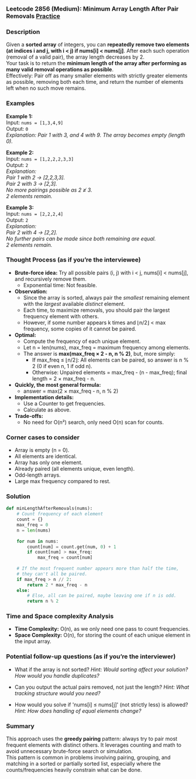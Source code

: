 ### Leetcode 2856 (Medium): Minimum Array Length After Pair Removals [Practice](https://leetcode.com/problems/minimum-array-length-after-pair-removals)

### Description  
Given a **sorted array** of integers, you can **repeatedly remove two elements (at indices i and j, with i < j) if nums[i] < nums[j]**. After each such operation (removal of a valid pair), the array length decreases by 2.  
Your task is to return the **minimum length of the array after performing as many valid removal operations as possible**.  
Effectively: Pair off as many smaller elements with strictly greater elements as possible, removing both each time, and return the number of elements left when no such move remains.

### Examples  

**Example 1:**  
Input: `nums = [1,3,4,9]`  
Output: `0`  
*Explanation: Pair 1 with 3, and 4 with 9. The array becomes empty (length 0).*

**Example 2:**  
Input: `nums = [1,2,2,2,3,3]`  
Output: `2`  
*Explanation:  
Pair 1 with 2 → [2,2,3,3].  
Pair 2 with 3 → [2,3].  
No more pairings possible as 2 ≱ 3.  
2 elements remain.*

**Example 3:**  
Input: `nums = [2,2,2,4]`  
Output: `2`  
*Explanation:  
Pair 2 with 4 → [2,2].  
No further pairs can be made since both remaining are equal.  
2 elements remain.*

### Thought Process (as if you’re the interviewee)  
- **Brute-force idea:** Try all possible pairs (i, j) with i < j, nums[i] < nums[j], and recursively remove them.  
  - Exponential time: Not feasible.
- **Observation:**  
  - Since the array is sorted, always pair the *smallest* remaining element with the *largest* available *distinct* element.  
  - Each time, to maximize removals, you should pair the largest frequency element with others.  
  - However, if some number appears k times and ⌊n/2⌋ < max frequency, some copies of it cannot be paired.
- **Optimal:**  
  - Compute the frequency of each unique element.  
  - Let n = len(nums), max_freq = maximum frequency among elements.  
  - The answer is **max(max_freq × 2 - n, n % 2)**, but, more simply:  
    - If max_freq ≤ ⌊n/2⌋: All elements can be paired, so answer is n % 2 (0 if even n, 1 if odd n).
    - Otherwise: Unpaired elements = max_freq - (n - max_freq); final length = 2 × max_freq - n.
- **Quickly, the most general formula:**  
  - answer = max(2 × max_freq - n, n % 2)
- **Implementation details:**  
  - Use a Counter to get frequencies.  
  - Calculate as above.
- **Trade-offs:**  
  - No need for O(n²) search, only need O(n) scan for counts.

### Corner cases to consider  
- Array is empty (n = 0).  
- All elements are identical.  
- Array has only one element.  
- Already paired (all elements unique, even length).  
- Odd-length arrays.  
- Large max frequency compared to rest.

### Solution

```python
def minLengthAfterRemovals(nums):
    # Count frequency of each element
    count = {}
    max_freq = 0
    n = len(nums)
    
    for num in nums:
        count[num] = count.get(num, 0) + 1
        if count[num] > max_freq:
            max_freq = count[num]
            
    # If the most frequent number appears more than half the time,
    # they can't all be paired.
    if max_freq > n // 2:
        return 2 * max_freq - n
    else:
        # Else, all can be paired, maybe leaving one if n is odd.
        return n % 2
```

### Time and Space complexity Analysis  

- **Time Complexity:** O(n), as we only need one pass to count frequencies.
- **Space Complexity:** O(n), for storing the count of each unique element in the input array.

### Potential follow-up questions (as if you’re the interviewer)  

- What if the array is not sorted?
  *Hint: Would sorting affect your solution? How would you handle duplicates?*

- Can you output the actual pairs removed, not just the length?
  *Hint: What tracking structure would you need?*

- How would you solve if 'nums[i] ≤ nums[j]' (not strictly less) is allowed?
  *Hint: How does handling of equal elements change?*

### Summary
This approach uses the **greedy pairing** pattern: always try to pair most frequent elements with distinct others. It leverages counting and math to avoid unnecessary brute-force search or simulation.  
This pattern is common in problems involving pairing, grouping, and matching in a sorted or partially sorted list, especially where the counts/frequencies heavily constrain what can be done.